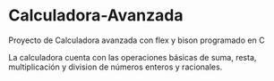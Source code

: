 # Calculadora-Avanzada
Proyecto de Calculadora avanzada con flex y bison programado en C

La calculadora cuenta con las operaciones básicas de suma, resta, multiplicación y division de números enteros y racionales.
